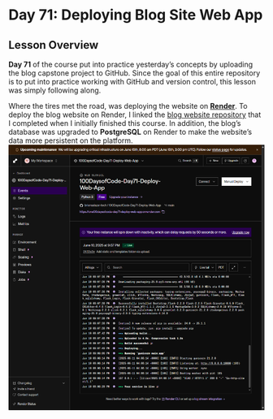 [RenderLink]: https://render.com/
[OriginalRepo]: https://github.com/briansalazar-tech/100DaysofCode-Day71-Deploy-Web-App/tree/main
# Day 71: Deploying Blog Site Web App
## Lesson Overview
**Day 71** of the course put into practice yesterday’s concepts by uploading the blog capstone project to GitHub. Since the goal of this entire repository is to put into practice working with GitHub and version control, this lesson was simply following along.

Where the tires met the road, was deploying the website on [**Render**][RenderLink]. To deploy the blog website on Render, I linked the [blog website repository][OriginalRepo] that I completed when I initially finished this course. In addition, the blog’s database was upgraded to **PostgreSQL** on Render to make the website’s data more persistent on the platform.
![Render deployment screenshot](../Images/Day71-RenderDeployment.png)

